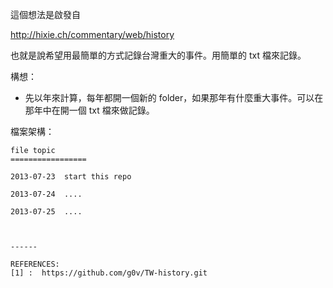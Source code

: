這個想法是啟發自 

http://hixie.ch/commentary/web/history

也就是說希望用最簡單的方式記錄台灣重大的事件。用簡單的 txt 檔來記錄。

構想：

- 先以年來計算，每年都開一個新的 folder，如果那年有什麼重大事件。可以在那年中在開一個 txt 檔來做記錄。

檔案架構：

```
file topic 
=================

2013-07-23  start this repo

2013-07-24  ....

2013-07-25  ....



------

REFERENCES:
[1] :  https://github.com/g0v/TW-history.git

```


